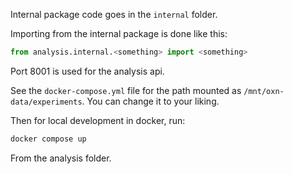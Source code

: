 Internal package code goes in the `internal` folder.

Importing from the internal package is done like this:

```python
from analysis.internal.<something> import <something>
```

Port 8001 is used for the analysis api.

See the `docker-compose.yml` file for the path mounted as `/mnt/oxn-data/experiments`.
You can change it to your liking.

Then for local development in docker, run:

```bash
docker compose up
```
From the analysis folder.